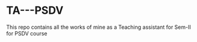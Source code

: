 # TA---PSDV
This repo contains all the works of mine as a Teaching assistant for Sem-II for PSDV course
